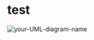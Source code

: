 # test

![your-UML-diagram-name](http://www.plantuml.com/plantuml/proxy?cache=no&src=https://github.com/ramaaorella/test/blob/main/test.iuml)

